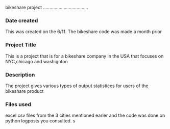 bikeshare project ...................................

### Date created
This was created on the 6/11. The bikeshare code was made a month prior

### Project Title
This is a project that is for a bikeshare company in the USA that focuses on NYC,chicago and washignton

### Description
The project gives various types of output statistices for users of the bikeshare product

### Files used
excel csv files from the 3 cities mentioned earler and the code was done on python
logposts you consulted.
s
